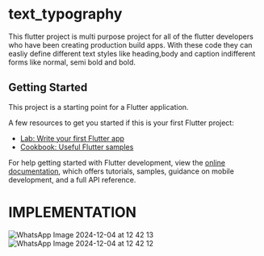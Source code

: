 # text_typography

This flutter project is multi purpose project for all of the flutter developers who have been creating production build apps. With these code they can easliy define different text styles like heading,body and caption indifferent forms like normal, semi bold and bold. 


## Getting Started

This project is a starting point for a Flutter application.

A few resources to get you started if this is your first Flutter project:

- [Lab: Write your first Flutter app](https://docs.flutter.dev/get-started/codelab)
- [Cookbook: Useful Flutter samples](https://docs.flutter.dev/cookbook)

For help getting started with Flutter development, view the
[online documentation](https://docs.flutter.dev/), which offers tutorials,
samples, guidance on mobile development, and a full API reference.


# IMPLEMENTATION   


![WhatsApp Image 2024-12-04 at 12 42 13](https://github.com/user-attachments/assets/60e42157-9ce0-4083-b256-65d7d468a5e9)
![WhatsApp Image 2024-12-04 at 12 42 12](https://github.com/user-attachments/assets/0cb5f119-c0a7-489b-80a0-1a139a3e1092)
